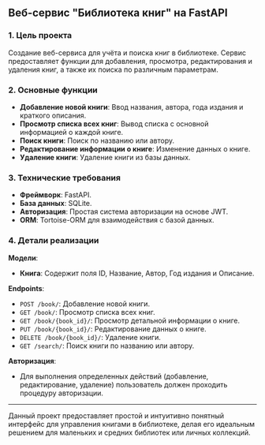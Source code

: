 ## Веб-сервис "Библиотека книг" на FastAPI

### 1. Цель проекта 

Создание веб-сервиса для учёта и поиска книг в библиотеке. Сервис предоставляет функции для добавления, просмотра, редактирования и удаления книг, а также их поиска по различным параметрам. 

### 2. Основные функции

- **Добавление новой книги**: Ввод названия, автора, года издания и краткого описания.
- **Просмотр списка всех книг**: Вывод списка с основной информацией о каждой книге.
- **Поиск книги**: Поиск по названию или автору.
- **Редактирование информации о книге**: Изменение данных о книге.
- **Удаление книги**: Удаление книги из базы данных.

### 3. Технические требования

- **Фреймворк**: FastAPI.
- **База данных**: SQLite.
- **Авторизация**: Простая система авторизации на основе JWT.
- **ORM**: Tortoise-ORM для взаимодействия с базой данных.

### 4. Детали реализации

**Модели**:
- **Книга**: Содержит поля ID, Название, Автор, Год издания и Описание.

**Endpoints**:
- `POST /book/`: Добавление новой книги.
- `GET /book/`: Просмотр списка всех книг.
- `GET /book/{book_id}/`: Просмотр детальной информации о книге.
- `PUT /book/{book_id}/`: Редактирование данных о книге.
- `DELETE /book/{book_id}/`: Удаление книги.
- `GET /search/`: Поиск книги по названию или автору.

**Авторизация**:
- Для выполнения определенных действий (добавление, редактирование, удаление) пользователь должен проходить процедуру авторизации.

--- 

Данный проект предоставляет простой и интуитивно понятный интерфейс для управления книгами в библиотеке, делая его идеальным решением для маленьких и средних библиотек или личных коллекций.
